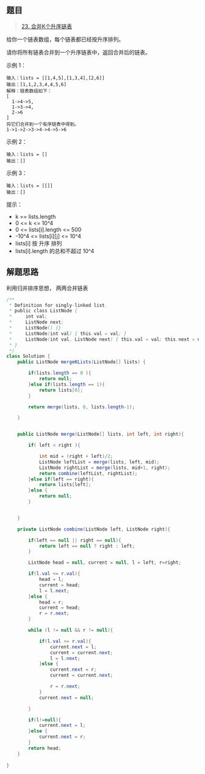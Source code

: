 ## 题目

> [23. 合并K个升序链表](https://leetcode-cn.com/problems/merge-k-sorted-lists/)

给你一个链表数组，每个链表都已经按升序排列。

请你将所有链表合并到一个升序链表中，返回合并后的链表。

 

示例 1：

```
输入：lists = [[1,4,5],[1,3,4],[2,6]]
输出：[1,1,2,3,4,4,5,6]
解释：链表数组如下：
[
  1->4->5,
  1->3->4,
  2->6
]
将它们合并到一个有序链表中得到。
1->1->2->3->4->4->5->6
```

示例 2：

```
输入：lists = []
输出：[]
```

示例 3：

```
输入：lists = [[]]
输出：[]
```




提示：

* k == lists.length
* 0 <= k <= 10^4
* 0 <= lists[i].length <= 500
* -10^4 <= lists[i][j] <= 10^4
* lists[i] 按 升序 排列
* lists[i].length 的总和不超过 10^4

## 解题思路

利用归并排序思想， 两两合并链表

```java
/**
 * Definition for singly-linked list.
 * public class ListNode {
 *     int val;
 *     ListNode next;
 *     ListNode() {}
 *     ListNode(int val) { this.val = val; }
 *     ListNode(int val, ListNode next) { this.val = val; this.next = next; }
 * }
 */
class Solution {
    public ListNode mergeKLists(ListNode[] lists) {

        if(lists.length == 0 ){
            return null;
        }else if(lists.length == 1){
            return lists[0];
        }

        return merge(lists, 0, lists.length-1);

    }


    public ListNode merge(ListNode[] lists, int left, int right){

        if( left < right ){

            int mid = (right + left)/2;
            ListNode leftList = merge(lists, left, mid);
            ListNode rightList = merge(lists, mid+1, right);
            return combine(leftList, rightList);
        }else if(left == right){
            return lists[left];
        }else {
            return null;
        }


    }

    private ListNode combine(ListNode left, ListNode right){

        if(left == null || right == null){
            return left == null ? right : left;
        }

        ListNode head = null, current = null, l = left, r=right;

        if(l.val <= r.val){
            head = l;
            current = head;
            l = l.next;
        }else {
            head = r;
            current = head;
            r = r.next;
        }

        while (l != null && r != null){

            if(l.val <= r.val){
                current.next = l;
                current = current.next;
                l = l.next;
            }else {
                current.next = r;
                current = current.next;

                r = r.next;
            }
            current.next = null;

        }

        if(l!=null){
            current.next = l;
        }else {
            current.next = r;
        }
        return head;
    }
    
}
```

